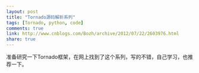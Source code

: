 ```yaml
---
layout: post
title: "Tornado源码解析系列"
tags: [Tornado, python, code]
comments: true
link: http://www.cnblogs.com/Bozh/archive/2012/07/22/2603976.html
share: true
---
```


准备研究一下Tornado框架，在网上找到了这个系列，写的不错，自己学习，也推荐一下。
